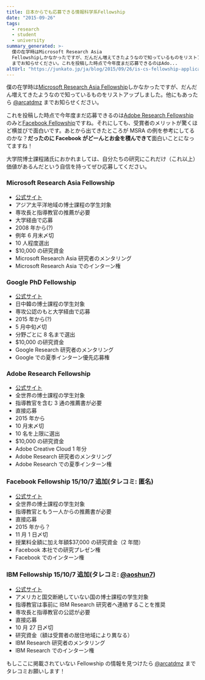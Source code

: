 ```yaml
---
title: 日本からでも応募できる情報科学系Fellowship
date: "2015-09-26"
tags:
  - research
  - student
  - university
summary_generated: >-
  僕の在学時はMicrosoft Research Asia
  Fellowshipしかなかったですが、だんだん増えてきたようなので知っているものをリストアップしました。他にもあったら @arcatdmz
  までお知らせください。これを投稿した時点で今年度まだ応募できるのはAdo...
altUrl: "https://junkato.jp/ja/blog/2015/09/26/is-cs-fellowship-application-from-japan"
---
```


僕の在学時は[Microsoft Research Asia Fellowship](/ja/posts/2014-05-16-microsoft-research-asia-fellowship/)しかなかったですが、だんだん増えてきたようなので知っているものをリストアップしました。他にもあったら [@arcatdmz](https://twitter.com/arcatdmz) までお知らせください。

これを投稿した時点で今年度まだ応募できるのは[Adobe Research Fellowship](http://adoberesearch.com/fellowship.html)のみと[Facebook Fellowship](https://www.facebook.com/careers/program/Fellowship2015)ですね。それにしても、受賞者のメリットが驚くほど横並びで面白いです。あとから出てきたところが MSRA の例を参考にしてるのかな？**だったのに Facebook がどーんとお金を積んできて**面白いことになってますね！

大学院博士課程諸氏におかれましては、自分たちの研究にこれだけ（これ以上）価値があるんだという自信を持ってぜひ応募してください。

### Microsoft Research Asia Fellowship

- [公式サイト](http://research.microsoft.com/en-us/collaboration/global/asia-pacific/talent/fellowship.aspx)
- アジア太平洋地域の博士課程の学生対象
- 専攻長と指導教官の推薦が必要
- 大学経由で応募
- 2008 年から(?)
- 例年 6 月末〆切
- 10 人程度選出
- $10,000 の研究資金
- Microsoft Research Asia 研究者のメンタリング
- Microsoft Research Asia でのインターン権

### Google PhD Fellowship

- [公式サイト](http://www.google.cn/intl/en/university/research/phdfellowship.html)
- 日中韓の博士課程の学生対象
- 専攻公認のもと大学経由で応募
- 2015 年から(?)
- 5 月中旬〆切
- 分野ごとに 8 名まで選出
- $10,000 の研究資金
- Google Research 研究者のメンタリング
- Google での夏季インターン優先応募権

### Adobe Research Fellowship

- [公式サイト](http://adoberesearch.com/fellowship.html)
- 全世界の博士課程の学生対象
- 指導教官を含む 3 通の推薦書が必要
- 直接応募
- 2015 年から
- 10 月末〆切
- 10 名を上限に選出
- $10,000 の研究資金
- Adobe Creative Cloud 1 年分
- Adobe Research 研究者のメンタリング
- Adobe Research での夏季インターン権

### Facebook Fellowship 15/10/7 追加(タレコミ: 匿名)

- [公式サイト](https://www.facebook.com/careers/program/Fellowship2015/)
- 全世界の博士課程の学生対象
- 指導教官ともう一人からの推薦書が必要
- 直接応募
- 2015 年から？
- 11 月 1 日〆切
- 授業料全額に加え年額$37,000 の研究資金（2 年間）
- Facebook 本社での研究プレゼン権
- Facebook でのインターン権

### IBM Fellowship 15/10/7 追加(タレコミ: [@aoshun7](https://twitter.com/aoshun7/status/648258752475451393))

- [公式サイト](http://www.research.ibm.com/university/awards/phdfellowship.shtml)
- アメリカと国交断絶していない国の博士課程の学生対象
- 指導教官は事前に IBM Research 研究者へ連絡することを推奨
- 専攻長と指導教官の公認が必要
- 直接応募
- 10 月 27 日〆切
- 研究資金（額は受賞者の居住地域により異なる）
- IBM Research 研究者のメンタリング
- IBM Research でのインターン権

もしここに掲載されていない Fellowship の情報を見つけたら [@arcatdmz](http://twitter.com/arcatdmz) までタレコミお願いします！
